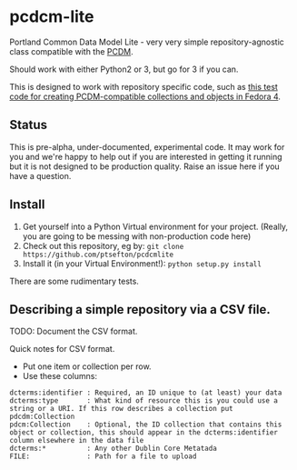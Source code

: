 # pcdcm-lite
Portland Common Data Model Lite - very very simple repository-agnostic class compatible with the [PCDM](https://github.com/duraspace/pcdm/wiki).

Should work with either Python2 or 3, but go for 3 if you can.

This is designed to work with repository specific code, such as [this test code for creating PCDM-compatible collections and objects in Fedora 4](https://github.com/ptsefton/spreadsheet-to-fedora-commons-4).
## Status

This is pre-alpha, under-documented, experimental code. It may work for you and we're happy to help out if you are interested in getting it running but it is not designed to be production quality. Raise an issue here if you have a question.


##  Install
1.  Get yourself into a Python Virtual environment for your project. (Really, you are going to be messing with non-production code here)
2.  Check out this repository, eg by:
  ```git clone https://github.com/ptsefton/pcdcmlite```
3. Install it (in your Virtual Environment!):
   ```python setup.py install```

There are some rudimentary tests. 

## Describing a simple repository via a CSV file. 

TODO: Document the CSV format.

Quick notes for CSV format. 

*  Put one item or collection per row. 
*  Use these columns:
```
dcterms:identifier : Required, an ID unique to (at least) your data
dcterms:type       : What kind of resource this is you could use a string or a URI. If this row describes a collection put pdcdm:Collection
pdcm:Collection    : Optional, the ID collection that contains this object or collection, this should appear in the dcterms:identifier column elsewhere in the data file
dcterms:*          : Any other Dublin Core Metatada
FILE:              : Path for a file to upload

```
